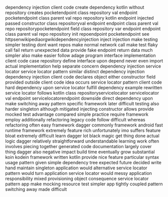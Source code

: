 dependency injection client code create dependency kotlin without repository creates pocketendpoint class repository val endpoint pocketendpoint class parent val repo repository kotlin endpoint injected passed constructor class repositoryval endpoint endpoint class parent val repo repositorypocketendpoint field class repository var endpoint endpoint class parent val repo repository init repoendpoint pocketendpoint see httpsenwikipediaorgwikidependencyinjection inject injection make testing simpler testing dont want repos make normal network call make test flaky call fail return unexpected data provide fake endpoint return data much simpler also make easier follow adage program interface implementation client code case repository define interface upon depend never even import actual implementation help separate concern dependency injection service locator service locator pattern similar distinct dependency injection dependency injection client code declares object either constructor field provided outside client code idea occurs service locator pattern client code hard dependency upon service locator fulfill dependency example rewritten service locator follows kotlin class repositoryservicelocator servicelocator val endpoint servicelocatorendpoint downside direct dependency upon make switching away pattern specific framework later difficult testing also harder singleton although mitigated injecting constructor allows provide mocked test advantage compared simple practice require framework employ additionally refactoring legacy code follow difficult whereas refactoring often easy framework dagger commonly framework android fast runtime framework extremely feature rich unfortunately imo suffers feature bloat extremely difficult learn dagger lot black magic get thing done actual logic dagger relatively straightforward understandable learning work often involves piecing together generated code documentation largely cover thing dagger also negative impact build time eventually grow substantial koin kodein framework written kotlin provide nice feature particular syntax usage pattern given simple dependency tree expected future decided write hand maintain singleton application would alternative service locator pattern would turn application service locator would messy application responsibility mixed provisioning object consequence service locator pattern app make mocking resource test simpler app tightly coupled pattern switching away made difficult